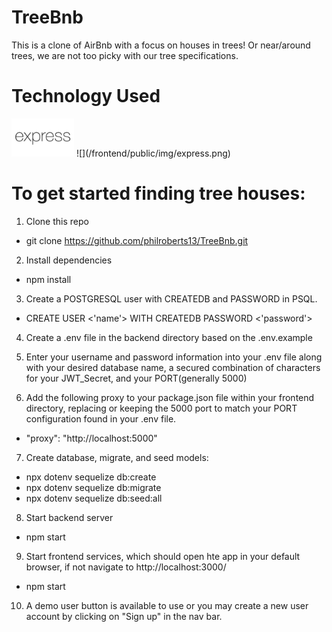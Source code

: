# TreeBnb
This is a clone of AirBnb with a focus on houses in trees! Or near/around trees, we are not too picky with our tree specifications.

# Technology Used
<img src="frontend/public/img/express.png" width="100">
![](/frontend/public/img/express.png)

# To get started finding tree houses:

1. Clone this repo
  * git clone https://github.com/philroberts13/TreeBnb.git

2. Install dependencies
  * npm install

3. Create a POSTGRESQL user with CREATEDB and PASSWORD in PSQL.
  * CREATE USER <'name'> WITH CREATEDB PASSWORD <'password'>

4. Create a .env file in the backend directory based on the .env.example

5. Enter your username and password information into your .env file along with your desired database name, a
   secured combination of characters for your JWT_Secret, and your PORT(generally 5000)

6. Add the following proxy to your package.json file within your frontend directory, replacing or
   keeping the 5000 port to match your PORT configuration found in your .env file.
  * "proxy": "http://localhost:5000"

7. Create database, migrate, and seed models:
  * npx dotenv sequelize db:create
  * npx dotenv sequelize db:migrate
  * npx dotenv sequelize db:seed:all

8. Start backend server
  * npm start

9. Start frontend services, which should open hte app in your default browser, if not navigate to http://localhost:3000/
  * npm start

10. A demo user button is available to use or you may create a new user account by clicking on "Sign up" in the nav bar.
